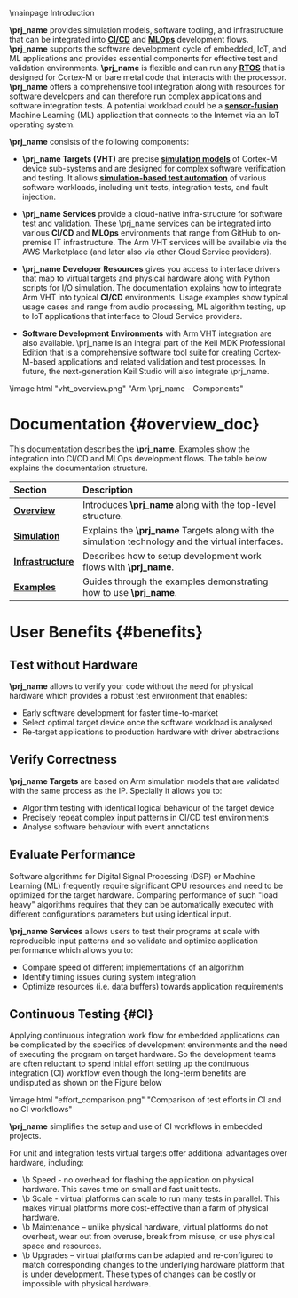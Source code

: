 \mainpage Introduction

**\prj_name** provides simulation models, software tooling, and infrastructure that can be integrated into [**CI/CD**](https://en.wikipedia.org/wiki/CI/CD) and [**MLOps**](https://en.wikipedia.org/wiki/MLOps) development flows. **\prj_name** supports the software development cycle of embedded, IoT, and ML applications and provides essential components for effective test and validation environments. **\prj_name** is flexible and can run any [**RTOS**](https://en.wikipedia.org/wiki/Real-time_operating_system) that is designed for Cortex-M or bare metal code that interacts with the processor. **\prj_name** offers a comprehensive tool integration along with resources for software developers and can therefore run complex applications and software integration tests. A potential workload could be a [**sensor-fusion**](https://en.wikipedia.org/wiki/Sensor_fusion) Machine Learning (ML) application that connects to the Internet via an IoT operating system.


**\prj_name** consists of the following components:

  - **\prj_name Targets (VHT)** are precise [**simulation models**](https://en.wikipedia.org/wiki/Simulation) of Cortex-M device sub-systems and are designed for complex software verification and testing. It allows [**simulation-based test automation**](https://en.wikipedia.org/wiki/Test_automation) of various software workloads, including unit tests, integration tests, and fault injection. 

  - **\prj_name Services** provide a cloud-native infra-structure for software test and validation. These \prj_name services can be integrated into various **CI/CD** and **MLOps** environments that range from GitHub to on-premise IT infrastructure. The Arm VHT services will be available via the AWS Marketplace (and later also via other Cloud Service providers).
 
  - **\prj_name Developer Resources** gives you access to interface drivers that map to virtual targets and physical hardware along with Python scripts for I/O simulation. The documentation explains how to integrate Arm VHT into typical **CI/CD** environments. Usage examples show typical usage cases and range from audio processing, ML algorithm testing, up to IoT applications that interface to Cloud Service providers.
  
  - **Software Development Environments** with Arm VHT integration are also available. \prj_name is an integral part of the Keil MDK Professional Edition that is a comprehensive software tool suite for creating Cortex-M-based applications and related validation and test processes. In future, the next-generation Keil Studio will also integrate \prj_name.

\image html "vht_overview.png" "Arm \prj_name - Components"


# Documentation {#overview_doc}

This documentation describes the **\prj_name**. Examples show the integration into CI/CD and MLOps development flows. The table below explains the documentation structure.


Section                                                    | Description
:----------------------------------------------------------|:--------------------
[**Overview**](index.html)                                 | Introduces **\prj_name** along with the top-level structure.
[**Simulation**](../../simulation/html/index.html)         | Explains the **\prj_name** Targets along with the simulation technology and the virtual interfaces.
[**Infrastructure**](../../infrastructure/html/index.html) | Describes how to setup development work flows with **\prj_name**.
[**Examples**](../../examples/html/index.html)             | Guides through the examples demonstrating how to use **\prj_name**.
</table>


# User Benefits {#benefits}

## Test without Hardware

**\prj_name** allows to verify your code without the need for physical hardware which provides a robust test environment that enables:
 - Early software development for faster time-to-market
 - Select optimal target device once the software workload is analysed
 - Re-target applications to production hardware with driver abstractions

## Verify Correctness

**\prj_name Targets** are based on Arm simulation models that are validated with the same process as the IP. Specially it allows you to:
 - Algorithm testing with identical logical behaviour of the target device
 - Precisely repeat complex input patterns in CI/CD test environments
 - Analyse software behaviour with event annotations

## Evaluate Performance

Software algorithms for Digital Signal Processing (DSP) or Machine Learning (ML) frequently require significant CPU resources and need to be optimized for the target hardware. Comparing performance of such "load heavy" algorithms requires that they can be automatically executed with different configurations parameters but using identical input. 

**\prj_name Services** allows users to test their programs at scale with reproducible input patterns and so validate and optimize application performance which allows you to:
 - Compare speed of different implementations of an algorithm
 - Identify timing issues during system integration
 - Optimize resources (i.e. data buffers) towards application requirements

## Continuous Testing {#CI}

Applying continuous integration work flow for embedded applications can be complicated by the specifics of development environments and the need of executing the program on target hardware. So the development teams are often reluctant to spend initial effort setting up the continuous integration (CI) workflow even though the long-term benefits are undisputed as shown on the Figure below

\image html "effort_comparison.png" "Comparison of test efforts in CI and no CI workflows"

**\prj_name** simplifies the setup and use of CI workflows in embedded projects. 

For unit and integration tests virtual targets offer additional advantages over hardware, including:
 - \b Speed - no overhead for flashing the application on physical hardware. This saves time on small and fast unit tests. 
 - \b Scale - virtual platforms can scale to run many tests in parallel. This makes virtual platforms more cost-effective than a farm of physical hardware. 
 - \b Maintenance – unlike physical hardware, virtual platforms do not overheat, wear out from overuse, break from misuse, or use physical space and resources. 
 - \b Upgrades – virtual platforms can be adapted and re-configured to match corresponding changes to the underlying hardware platform that is under development. These types of changes can be costly or impossible with physical hardware.


